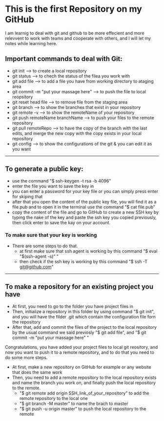 # This is the first Repository on my GitHub
  I am learnig to deal with git and github to be more effecient and more relevvent to work with teams 
  and cooperate with others, and I will let my notes while learning here.

## Important commands to deal with Git:
- git init                                   --> to create a local repository
- git status                                 --> to chech the status of the filea you work with
- git add file                               --> to add a file you have from working directory to ataging area
- git commit -m "put your massage here"      --> to push the file to local reopsitory
- git reset head file                        --> to remove file from the staging area
- git branch                                 --> to show the branches that exist in your repository
- git remote -v                              --> to show the remoteName of your repository
- git push remoteName branchName             --> to push your files to the remote repository
- git pull remoteRepo                        --> to have the copy of the branch with the last edits, and merge 
                                                 the new copy with the copy exists in your local repository
- git config                                 --> to show the configurations of the git & you can edit it as you want

------------------------------------------------------------------------------
## To generate a public key:
- use the command "$ ssh-keygen -t rsa -b 4096"
- enter the file you want to save the key in
- you can enter a password for your key file or you can simply press enter for skiping that
- after that you open the content of the public key file, you will find it as a file.pub and to open it in the 
   terminal use the command "$ cat file.pub"
- copy the content of the file and go to GitHub to create a new SSH key by typing the nake of the key and paste 
   the ssh key you copied previously, then click enter to save the kay on your account.

### To make sure that your key is working  
- There are some steps to do that.
   - at first make sure that ssh agent is working by this command "$ eval "$(ssh-agent -s)" "
   - then check if the ssh key is working by this command "$ ssh -T git@github.com"
------------------------------------------------------------------------------
## To make a repository for an existing project you have
- At first, you need to go to the folder you have project files in
- Then, initialize a repository in this folder by using command "$ git init", and you will have the filder .git 
  which contain the configuration file forn the repository
- After that, add and commit the files of the project to the local repository by the usual command we said previosly
  "$ git add file", and "$ git commit -m "put your massage here" "

Congratulations, you have added your project files to local git reository, and now you want to push it to a remote repository, and to do that you need to do some more steps.

- At first, make a new repository on GitHub for example or any website that does the same work
- Then, you need to add a remote repository to the local repository exists and name the branch you work on, and 
  finally push the local repository to the remote.
    - "$ git remote add origin SSH_link_of_your_repository" to add the remote repository to the local one
    - "$ git branch -M master" to name the brach to master
    - "$ git push -u origin master" to push the local repository to the remote